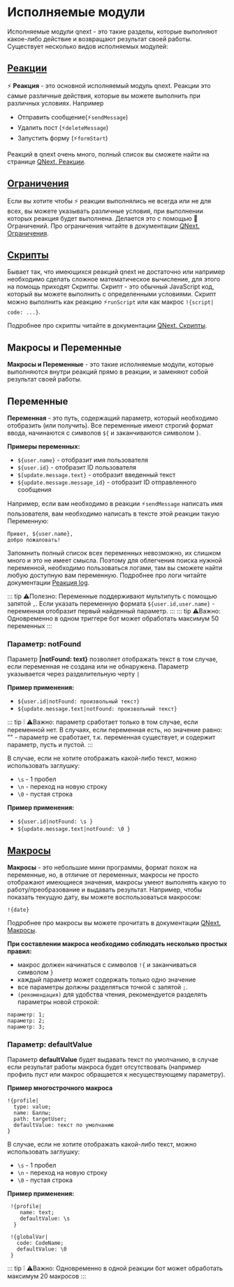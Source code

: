 # Исполняемые модули

Исполняемые модули qnext - это такие разделы, которые выполняют какое-либо действие и возвращают результат своей работы. Существует несколько видов исполняемых модулей:

## [Реакции](/docs/admin/other/reactions)

⚡ **Реакция** - это основной исполняемый модуль qnext. Реакции это самые различные действия, которые вы можете выполнить при различных условиях. Например
* Отправить сообщение(⚡️`sendMessage`)
* Удалить пост (⚡️`deleteMessage`) 
* Запустить форму (⚡️`formStart`)

Реакций в qnext очень много, полный список вы сможете найти на странице [QNext. Реакции](/docs/admin/other/reactions). 

## [Ограничения](/docs/ext/restrictions)

Если вы хотите чтобы ⚡ реакции выполнялись не всегда или не для всех, вы можете указывать различные условия, при выполнении которых реакция будет выполнена. Делается это с помощью 🚧Ограничений. Про ограничения читайте в документации [QNext. Ограничения](/docs/ext/restrictions).

## [Скрипты](/docs/ext/script)

Бывает так, что имеющихся реакций qnext не достаточно или например необходимо сделать сложное математическое вычисление, для этого на помощь приходят Скрипты. Скрипт - это обычный JavaScript код, который вы можете выполнить с определенными условиями. Скрипт можно выполнить как реакцию ⚡️`runScript` или как макрос `!{script| code: ...}`.

Подробнее про скрипты читайте в документации [QNext. Скрипты](/docs/ext/script).

## Макросы и Переменные

**Макросы и Переменные** - это такие исполняемые модули, которые выполняются внутри реакций прямо в реакции, и заменяют собой результат своей работы.

## Переменные

**Переменная** - это путь, содержащий параметр, который необходимо отобразить (или получить). Все переменные имеют строгий формат ввода, начинаются с символов `${` и заканчиваются символом `}`. 

**Примеры переменных:**
* ```${user.name}``` - отобразит имя пользователя
* ```${user.id}``` - отобразит ID пользователя
* ```$[update.message.text}``` - отобразит введенный текст
* ```${update.message.message_id}``` - отобразит ID отправленного сообщения

Например, если вам необходимо в реакции ⚡️`sendMessage` написать имя пользователя, вам необходимо написать в тексте этой реакции такую Переменную:
```plain 
Привет, ${user.name},
добро пожаловать!
```

Запомнить полный список всех переменных невозможно, их слишком много и это не имеет смысла. Поэтому для облегчения поиска нужной переменной, необходимо пользоваться логами, там вы сможете найти любую доступную вам переменную. Подробнее про логи читайте документации [Реакция log](/docs/admin/other/reactions/log).

::: tip  ⚠️Полезно: 
Переменные поддерживают мультипуть с помощью запятой `,`. Если указать переменную формата ```${user.id,user.name}``` - переменная отобразит первый найденный параметр.
:::
::: tip ⚠️Важно: 
Одновременно в одном триггере бот может обработать максимум 50 переменных
:::

### Параметр: notFound

Параметр **|notFound: text}** позволяет отображать текст в том случае, если переменная не создана или не обнаружена. Параметр указывается через разделительную черту `|` 

**Пример применения:**

* ```${user.id|notFound: произвольный текст}```
* ```${update.message.text|notFound: произвольный текст}```

::: tip ❕️
⚠️Важно: параметр сработает только в том случае, если переменной нет. В случаях, если переменная есть, но значение равно: "" - параметр не сработает, т.к. переменная существует, и содержит параметр, пусть и пустой.
:::

В случае, если не хотите отображать какой-либо текст, можно использовать заглушку:

* `\s` - 1 пробел
* `\n` - переход на новую строку
* `\0` - пустая строка

**Пример применения:**

* ```${user.id|notFound: \s }```
* ```${update.message.text|notFound: \0 }```

## [Макросы](/docs/ext/macros)

**Макросы** - это небольшие мини программы, формат похож на переменные, но, в отличие от переменных, макросы не просто отображают имеющиеся значения, макросы умеют выполнять какую то работу/преобразование и выдавать результат. Например, чтобы показать текущую дату, вы можете воспользоваться макросом:
```plain 
!{date}
```

Подробнее про макросы вы можете прочитать в документации [QNext. Макросы](/docs/ext/macros).

**При составлении макроса необходимо соблюдать несколько простых правил:**
* макрос должен начинаться с символов `!{` и заканчиваться символом `}`
* каждый параметр может содержать только одно значение
* все параметры должны разделяться точкой с запятой `;`.
* ```(рекомендация)``` для удобства чтения, рекомендуется разделять параметры новой строкой:
```plain 
параметр: 1;
параметр: 2;
параметр: 3;
```

###  Параметр: defaultValue

Параметр **defaultValue** будет выдавать текст по умолчанию, в случае если результат работы макроса будет отсутствовать (например профиль пуст или макрос обращается к несуществующему параметру).

**Пример многострочного макроса**
```plain 
!{profile|
  type: value;
  name: Баллы;
  path: targetUser;
  defaultValue: текст по умолчанию
}
```

В случае, если не хотите отображать какой-либо текст, можно использовать заглушку:

* `\s` - 1 пробел
* `\n` - переход на новую строку
* `\0` - пустая строка

**Пример применения:**

```plain 
 !{profile|
    name: text;
    defaultValue: \s
  }
```

```plain 
 !{globalVar|
   code: CodeName;
   defaultValue: \0
 }
```

::: tip ❕️
⚠️Важно: Одновременно в одной реакции бот может обработать максимум 20 макросов
:::




